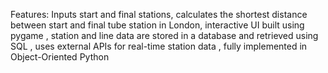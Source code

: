 Features:
Inputs start and final stations, calculates the shortest distance between start and final tube station in London, interactive UI built using pygame
, station and line data are stored in a database and retrieved using SQL
, uses external APIs for real-time station data
, fully implemented in Object-Oriented Python
